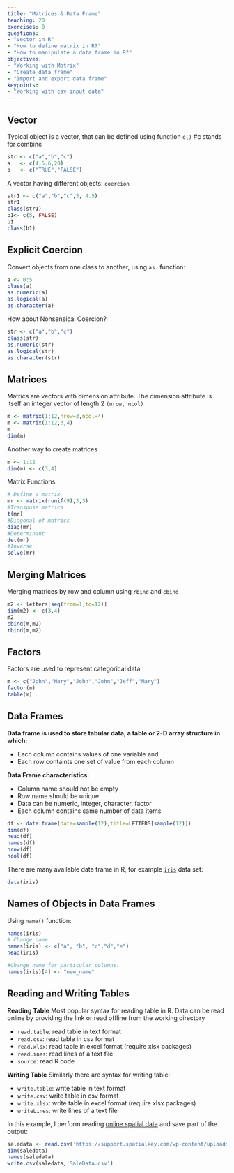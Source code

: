 ```yaml
---
title: "Matrices & Data Frame"
teaching: 20
exercises: 0
questions:
- "Vector in R"
- "How to define matrix in R?"
- "How to manipulate a data frame in R?"
objectives:
- "Working with Matrix"
- "Create data frame"
- "Import and export data frame"
keypoints:
- "Working with csv input data"
---
```


## Vector
Typical object is a vector, that can be defined using function `c()` #c stands for combine

```r
str <- c("a","b","c")
a   <- c(4,5.6,20)
b   <- c("TRUE","FALSE")
```

A vector having different objects: `coercion`
```r
str1 <- c("a","b","c",5, 4.5)
str1
class(str1)
b1<- c(5, FALSE)
b1
class(b1)
```

## Explicit Coercion
Convert objects from one class to another, using `as.` function:
```r
a <- 0:5
class(a)
as.numeric(a)
as.logical(a)
as.character(a)
```
How about Nonsensical Coercion?
```r
str <- c("a","b","c")
class(str)
as.numeric(str)
as.logical(str)
as.character(str)
```


## Matrices
Matrics are vectors with dimension attribute. The dimension attribute is itself an integer vector of length 2 `(nrow, ncol)`

```r
m <- matrix(1:12,nrow=3,ncol=4)
m <- matrix(1:12,3,4)
m
dim(m)
```
Another way to create matrices
```r
m <- 1:12
dim(m) <- c(3,4)
```
Matrix Functions:
```r
# Define a matrix
mr <- matrix(runif(9),3,3)
#Transpose matrics
t(mr)
#Diagonal of matrics
diag(mr)
#Determinant
det(mr)
#Inverse
solve(mr)
```

## Merging Matrices
Merging matrices by row and column using `rbind` and `cbind`
```r
m2 <- letters[seq(from=1,to=12)]
dim(m2) <- c(3,4)
m2
cbind(m,m2)
rbind(m,m2)
```

## Factors
Factors are used to represent categorical data
```r
m <- c("John","Mary","John","John","Jeff","Mary")
factor(m)
table(m)
```

## Data Frames
**Data frame is used to store tabular data, a table or 2-D array structure in which:**
- Each column contains values of one variable and
- Each row containts one set of value from each column

**Data Frame characteristics:**
- Column name should not be empty
- Row name should be unique
- Data can be numeric, integer, character, factor
- Each column contains same number of data items

```r
df <- data.frame(data=sample(12),title=LETTERS[sample(12)])
dim(df)
head(df)
names(df)
nrow(df)
ncol(df)
```
There are many available data frame in R, for example [`iris`](https://archive.ics.uci.edu/ml/datasets/iris) data set:
```r
data(iris)
```

## Names of Objects in Data Frames
Using `name()` function:
```r
names(iris)
# Change name
names(iris) <- c("a", "b", "c","d","e")
head(iris)

#Change name for particular columns:
names(iris)[4] <- "new_name"
```

## Reading and Writing Tables

**Reading Table**
Most popular syntax for reading table in R. Data can be read online by providing the link or read offline from the working directory

- `read.table`: read table in text format
- `read.csv`: read table in csv format
- `read.xlsx`: read table in excel format (require xlsx packages)
- `readLines`: read lines of a text file
- `source`: read R code

**Writing Table**
Similarly there are syntax for writing table:

- `write.table`: write table in text format
- `write.csv`: write table in csv format
- `write.xlsx`: write table in excel format (require xlsx packages)
- `writeLines`: write lines of a text file

In this example, I perform reading [online spatial data](https://support.spatialkey.com/spatialkey-sample-csv-data/) and save part of the output:
```r
saledata <- read.csv('https://support.spatialkey.com/wp-content/uploads/2021/02/Sacramentorealestatetransactions.csv')
dim(saledata)
names(saledata)
write.csv(saledata,'SaleData.csv')
```
